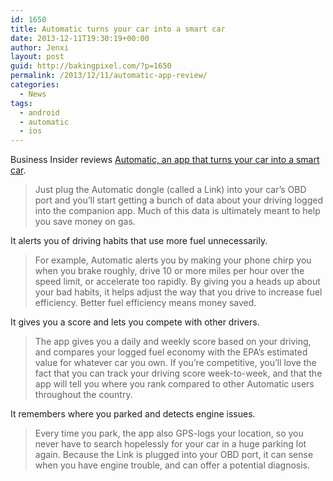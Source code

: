 ```yaml
---
id: 1650
title: Automatic turns your car into a smart car
date: 2013-12-11T19:30:19+00:00
author: Jenxi
layout: post
guid: http://bakingpixel.com/?p=1650
permalink: /2013/12/11/automatic-app-review/
categories:
  - News
tags:
  - android
  - automatic
  - ios
---
```

Business Insider reviews [Automatic, an app that turns your car into a smart car](http://www.businessinsider.com/automatic-review-2013-12?op=1).

> Just plug the Automatic dongle (called a Link) into your car&#8217;s OBD port and you&#8217;ll start getting a bunch of data about your driving logged into the companion app. Much of this data is ultimately meant to help you save money on gas. 

It alerts you of driving habits that use more fuel unnecessarily.

> For example, Automatic alerts you by making your phone chirp you when you brake roughly, drive 10 or more miles per hour over the speed limit, or accelerate too rapidly. By giving you a heads up about your bad habits, it helps adjust the way that you drive to increase fuel efficiency. Better fuel efficiency means money saved.  

It gives you a score and lets you compete with other drivers.

> The app gives you a daily and weekly score based on your driving, and compares your logged fuel economy with the EPA&#8217;s estimated value for whatever car you own. If you&#8217;re competitive, you&#8217;ll love the fact that you can track your driving score week-to-week, and that the app will tell you where you rank compared to other Automatic users throughout the country.  

It remembers where you parked and detects engine issues.

> Every time you park, the app also GPS-logs your location, so you never have to search hopelessly for your car in a huge parking lot again. Because the Link is plugged into your OBD port, it can sense when you have engine trouble, and can offer a potential diagnosis.